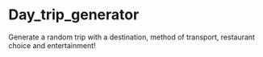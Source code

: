 # Day_trip_generator
Generate a  random trip with a destination, method of transport, restaurant choice and entertainment!